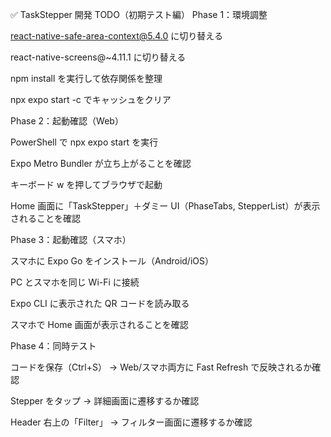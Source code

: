✅ TaskStepper 開発 TODO（初期テスト編） Phase 1：環境調整

react-native-safe-area-context@5.4.0 に切り替える

react-native-screens@~4.11.1 に切り替える

npm install を実行して依存関係を整理

npx expo start -c でキャッシュをクリア

Phase 2：起動確認（Web）

PowerShell で npx expo start を実行

Expo Metro Bundler が立ち上がることを確認

キーボード w を押してブラウザで起動

Home 画面に「TaskStepper」＋ダミー UI（PhaseTabs, StepperList）が表示されることを確認

Phase 3：起動確認（スマホ）

スマホに Expo Go をインストール（Android/iOS）

PC とスマホを同じ Wi-Fi に接続

Expo CLI に表示された QR コードを読み取る

スマホで Home 画面が表示されることを確認

Phase 4：同時テスト

コードを保存（Ctrl+S） → Web/スマホ両方に Fast Refresh で反映されるか確認

Stepper をタップ → 詳細画面に遷移するか確認

Header 右上の「Filter」 → フィルター画面に遷移するか確認
